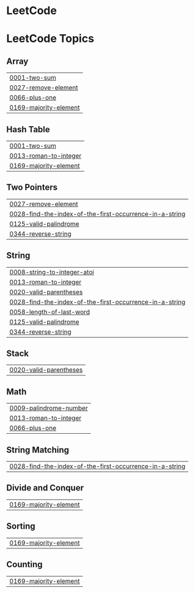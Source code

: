 # LeetCode
<!---LeetCode Topics Start-->
# LeetCode Topics
## Array
|  |
| ------- |
| [0001-two-sum](https://github.com/MeetChangrani/LeetCode/tree/master/0001-two-sum) |
| [0027-remove-element](https://github.com/MeetChangrani/LeetCode/tree/master/0027-remove-element) |
| [0066-plus-one](https://github.com/MeetChangrani/LeetCode/tree/master/0066-plus-one) |
| [0169-majority-element](https://github.com/MeetChangrani/LeetCode/tree/master/0169-majority-element) |
## Hash Table
|  |
| ------- |
| [0001-two-sum](https://github.com/MeetChangrani/LeetCode/tree/master/0001-two-sum) |
| [0013-roman-to-integer](https://github.com/MeetChangrani/LeetCode/tree/master/0013-roman-to-integer) |
| [0169-majority-element](https://github.com/MeetChangrani/LeetCode/tree/master/0169-majority-element) |
## Two Pointers
|  |
| ------- |
| [0027-remove-element](https://github.com/MeetChangrani/LeetCode/tree/master/0027-remove-element) |
| [0028-find-the-index-of-the-first-occurrence-in-a-string](https://github.com/MeetChangrani/LeetCode/tree/master/0028-find-the-index-of-the-first-occurrence-in-a-string) |
| [0125-valid-palindrome](https://github.com/MeetChangrani/LeetCode/tree/master/0125-valid-palindrome) |
| [0344-reverse-string](https://github.com/MeetChangrani/LeetCode/tree/master/0344-reverse-string) |
## String
|  |
| ------- |
| [0008-string-to-integer-atoi](https://github.com/MeetChangrani/LeetCode/tree/master/0008-string-to-integer-atoi) |
| [0013-roman-to-integer](https://github.com/MeetChangrani/LeetCode/tree/master/0013-roman-to-integer) |
| [0020-valid-parentheses](https://github.com/MeetChangrani/LeetCode/tree/master/0020-valid-parentheses) |
| [0028-find-the-index-of-the-first-occurrence-in-a-string](https://github.com/MeetChangrani/LeetCode/tree/master/0028-find-the-index-of-the-first-occurrence-in-a-string) |
| [0058-length-of-last-word](https://github.com/MeetChangrani/LeetCode/tree/master/0058-length-of-last-word) |
| [0125-valid-palindrome](https://github.com/MeetChangrani/LeetCode/tree/master/0125-valid-palindrome) |
| [0344-reverse-string](https://github.com/MeetChangrani/LeetCode/tree/master/0344-reverse-string) |
## Stack
|  |
| ------- |
| [0020-valid-parentheses](https://github.com/MeetChangrani/LeetCode/tree/master/0020-valid-parentheses) |
## Math
|  |
| ------- |
| [0009-palindrome-number](https://github.com/MeetChangrani/LeetCode/tree/master/0009-palindrome-number) |
| [0013-roman-to-integer](https://github.com/MeetChangrani/LeetCode/tree/master/0013-roman-to-integer) |
| [0066-plus-one](https://github.com/MeetChangrani/LeetCode/tree/master/0066-plus-one) |
## String Matching
|  |
| ------- |
| [0028-find-the-index-of-the-first-occurrence-in-a-string](https://github.com/MeetChangrani/LeetCode/tree/master/0028-find-the-index-of-the-first-occurrence-in-a-string) |
## Divide and Conquer
|  |
| ------- |
| [0169-majority-element](https://github.com/MeetChangrani/LeetCode/tree/master/0169-majority-element) |
## Sorting
|  |
| ------- |
| [0169-majority-element](https://github.com/MeetChangrani/LeetCode/tree/master/0169-majority-element) |
## Counting
|  |
| ------- |
| [0169-majority-element](https://github.com/MeetChangrani/LeetCode/tree/master/0169-majority-element) |
<!---LeetCode Topics End-->